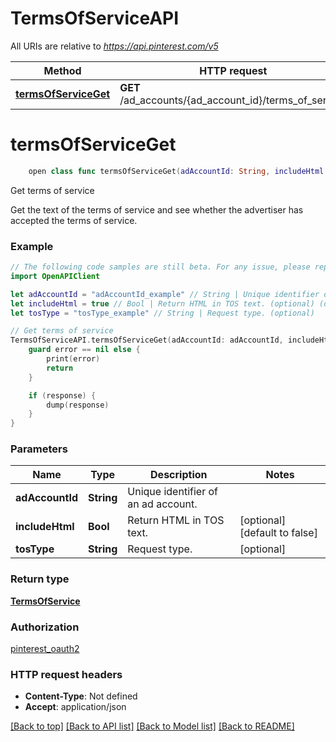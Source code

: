 # TermsOfServiceAPI

All URIs are relative to *https://api.pinterest.com/v5*

Method | HTTP request | Description
------------- | ------------- | -------------
[**termsOfServiceGet**](TermsOfServiceAPI.md#termsofserviceget) | **GET** /ad_accounts/{ad_account_id}/terms_of_service | Get terms of service


# **termsOfServiceGet**
```swift
    open class func termsOfServiceGet(adAccountId: String, includeHtml: Bool? = nil, tosType: String? = nil, completion: @escaping (_ data: TermsOfService?, _ error: Error?) -> Void)
```

Get terms of service

Get the text of the terms of service and see whether the advertiser has accepted the terms of service.

### Example
```swift
// The following code samples are still beta. For any issue, please report via http://github.com/OpenAPITools/openapi-generator/issues/new
import OpenAPIClient

let adAccountId = "adAccountId_example" // String | Unique identifier of an ad account.
let includeHtml = true // Bool | Return HTML in TOS text. (optional) (default to false)
let tosType = "tosType_example" // String | Request type. (optional)

// Get terms of service
TermsOfServiceAPI.termsOfServiceGet(adAccountId: adAccountId, includeHtml: includeHtml, tosType: tosType) { (response, error) in
    guard error == nil else {
        print(error)
        return
    }

    if (response) {
        dump(response)
    }
}
```

### Parameters

Name | Type | Description  | Notes
------------- | ------------- | ------------- | -------------
 **adAccountId** | **String** | Unique identifier of an ad account. | 
 **includeHtml** | **Bool** | Return HTML in TOS text. | [optional] [default to false]
 **tosType** | **String** | Request type. | [optional] 

### Return type

[**TermsOfService**](TermsOfService.md)

### Authorization

[pinterest_oauth2](../README.md#pinterest_oauth2)

### HTTP request headers

 - **Content-Type**: Not defined
 - **Accept**: application/json

[[Back to top]](#) [[Back to API list]](../README.md#documentation-for-api-endpoints) [[Back to Model list]](../README.md#documentation-for-models) [[Back to README]](../README.md)

